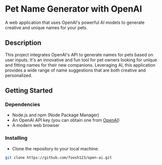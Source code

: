 # Pet Name Generator with OpenAI

A web application that uses OpenAI's powerful AI models to generate creative and unique names for your pets.

## Description

This project integrates OpenAI's API to generate names for pets based on user inputs. It's an innovative and fun tool for pet owners looking for unique and fitting names for their new companions. Leveraging AI, this application provides a wide range of name suggestions that are both creative and personalized.

## Getting Started

### Dependencies

- Node.js and npm (Node Package Manager)
- An OpenAI API key (you can obtain one from [OpenAI](https://openai.com/))
- A modern web browser

### Installing

- Clone the repository to your local machine:

```bash
git clone https://github.com/foosh123/open-ai.git

